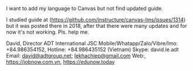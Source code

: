 
I want to add my language to Canvas but not find updated guide.

I studied guide at (https://github.com/instructure/canvas-lms/issues/1314) but it  was posted there in 2018, after that there were many updates and for now it's not working.
Pls. help me.

David,
Director
ADT International JSC
Mobile/Whatapp/Zalo/Vibre/Imo: +84.986354152,
Hotline: +84.986435152 (Vietnam)
Skype: david.le.adt Email: david@adtgroup.net; lekhachiep@gmail.com
Web:, https://jobnow.com.vn, https://edunow.today
